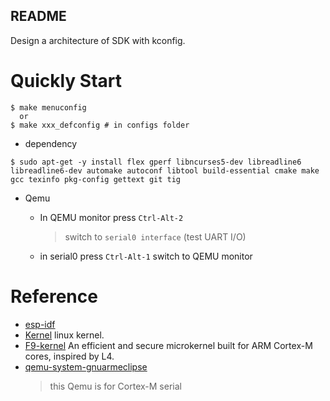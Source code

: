 README
---

Design a architecture of SDK with kconfig.

# Quickly Start

```shell
$ make menuconfig
  or
$ make xxx_defconfig # in configs folder
```

+ dependency

```shell
$ sudo apt-get -y install flex gperf libncurses5-dev libreadline6 libreadline6-dev automake autoconf libtool build-essential cmake make gcc texinfo pkg-config gettext git tig
```

+ Qemu

    - In QEMU monitor press `Ctrl-Alt-2`
        > switch to `serial0 interface` (test UART I/O)

    - in serial0 press `Ctrl-Alt-1`
        switch to QEMU monitor


# Reference
* [esp-idf](https://github.com/espressif/esp-idf)
* [Kernel](https://www.kernel.org/) linux kernel.
* [F9-kernel](https://github.com/f9micro/f9-kernel) An efficient and secure microkernel built for ARM Cortex-M cores, inspired by L4.
* [qemu-system-gnuarmeclipse](https://github.com/xpack-dev-tools/qemu-arm-xpack/releases/)
    > this Qemu is for Cortex-M serial
